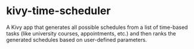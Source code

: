 # kivy-time-scheduler
A Kivy app that generates all possible schedules from a list of time-based tasks (like university courses, appointments, etc.) and then ranks the generated schedules based on user-defined parameters.
